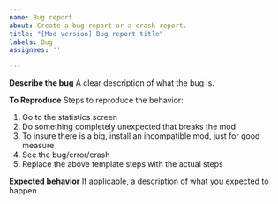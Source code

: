 ```yaml
---
name: Bug report
about: Create a bug report or a crash report.
title: "[Mod version] Bug report title"
labels: Bug
assignees: ''

---
```


**Describe the bug**
A clear description of what the bug is.

**To Reproduce**
Steps to reproduce the behavior:
1. Go to the statistics screen
2. Do something completely unexpected that breaks the mod
3. To insure there is a big, install an incompatible mod, just for good measure
4. See the bug/error/crash
5. Replace the above template steps with the actual steps

**Expected behavior**
If applicable, a description of what you expected to happen.
